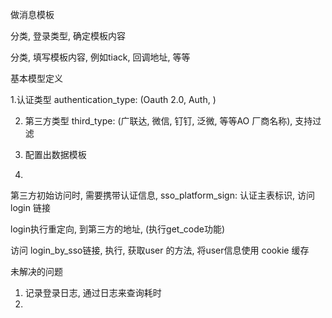 做消息模板

分类, 登录类型, 确定模板内容

分类, 填写模板内容, 例如tiack, 回调地址, 等等


基本模型定义


1.认证类型
authentication_type: (Oauth 2.0, Auth, )


2. 第三方类型
third_type: (广联达, 微信, 钉钉, 泛微, 等等AO 厂商名称), 支持过滤

3. 配置出数据模板

4. 






第三方初始访问时, 需要携带认证信息, sso_platform_sign: 认证主表标识, 访问login 链接

login执行重定向, 到第三方的地址, (执行get_code功能)

访问 login_by_sso链接, 执行, 获取user 的方法, 将user信息使用 cookie 缓存



未解决的问题

1. 记录登录日志, 通过日志来查询耗时
2.


